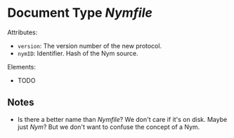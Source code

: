 # Document Type _Nymfile_

Attributes:

* `version`: The version number of the new protocol.
* `nymID`: Identifier. Hash of the Nym source.


Elements:

* TODO

## Notes

* Is there a better name than _Nymfile_? We don't care if it's on disk. Maybe
  just _Nym_? But we don't want to confuse the concept of a Nym.
